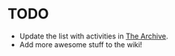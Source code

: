 TODO
====

 - Update the list with activities in [The Archive](archive.html).
 - Add more awesome stuff to the wiki!
